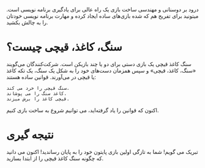 درود بر دوسنانی و مهندسی
ساخت بازی یک راه عالی برای یادگیری برنامه نویسی است. میتونید برای تفریح هم که شده بازی‌های ساده ایجاد کرده و مهارت برنامه نویسی خودتان را به چالش بکشید.

 #  سنگ، کاغذ، قیچی چیست؟

سنگ کاغذ قیچی یک بازی دستی برای دو یا چند بازیکن است. شرکت‌کنندگان می‌گویند «سنگ، کاغذ، قیچی» و سپس همزمان دست‌های خود را به شکل یک سنگ، یک تکه کاغذ یا قیچی در می‌آورند. قوانین ساده هستند:

    سنگ قیچی را خرد می کند.
    کاغذ سنگ را می پوشاند.
    قیچی کاغذ را برش میزند.

 

اکنون که قوانین را یاد گرفته‌اید، می توانیم شروع به ساخت بازی کنیم.


 
 #  نتیجه گیری

تبریک می گویم! شما به تازگی اولین بازی پایتون خود را به پایان رساندید! اکنون می دانید که چگونه سنگ کاغذ قیچی را از ابتدا بسازید.

